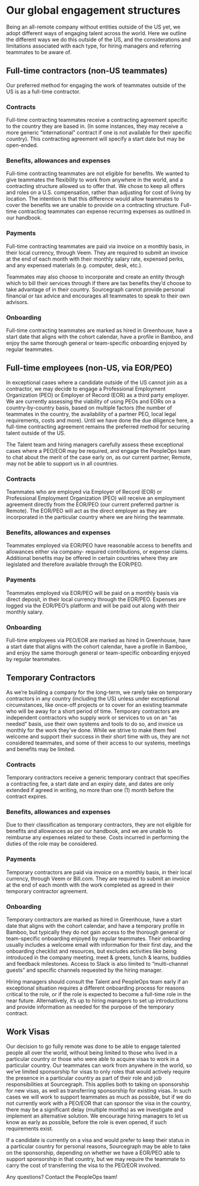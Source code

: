 # Our global engagement structures
Being an all-remote company without entities outside of the US yet, we adopt different ways of engaging talent across the world. Here we outline the different ways we do this outside of the US, and the considerations and limitations associated with each type, for hiring managers and referring teammates to be aware of. 

## Full-time contractors (non-US teammates)
Our preferred method for engaging the work of teammates outside of the US is as a full-time contractor. 

### Contracts
Full-time contracting teammates receive a contracting agreement specific to the country they are based in. (In some instances, they may receive a more generic “international” contract if one is not available for their specific country). This contracting agreement will specify a start date but may be open-ended. 

### Benefits, allowances and expenses
Full-time contracting teammates are not eligible for benefits. We wanted to give teammates the flexibility to work from anywhere in the world, and a contracting structure allowed us to offer that. We chose to keep all offers and roles on a U.S. compensation, rather than adjusting for cost of living by location. The intention is that this difference would allow teammates to cover the benefits we are unable to provide on a contracting structure. 
Full-time contracting teammates can expense recurring expenses as outlined in our handbook.

### Payments
Full-time contracting teammates are paid via invoice on a monthly basis, in their local currency, through Veem. They are required to submit an invoice at the end of each month with their monthly salary rate, expensed perks, and any expensed materials (e.g. computer, desk, etc.).

Teammates may also choose to incorporate and create an entity through which to bill their services through if there are tax benefits they’d choose to take advantage of in their country. Sourcegraph cannot provide personal financial or tax advice and encourages all teammates to speak to their own advisors.

### Onboarding
Full-time contracting teammates are marked as hired in Greenhouse, have a start date that aligns with the cohort calendar, have a profile in Bamboo, and enjoy the same thorough general or team-specific onboarding enjoyed by regular teammates. 

## Full-time employees (non-US, via EOR/PEO)
In exceptional cases where a candidate outside of the US cannot join as a contractor, we may decide to engage a Professional Employment Organization (PEO) or Employer of Record (EOR) as a third party employer. 
We are currently assessing the viability of using PEOs and EORs on a country-by-country basis, based on multiple factors (the number of teammates in the country, the availability of a partner PEO, local legal requirements, costs and more). Until we have done the due diligence here, a full-time contracting agreement remains the preferred method for securing talent outside of the US. 

The Talent team and hiring managers carefully assess these exceptional cases where a PEO/EOR may be required, and engage the PeopleOps team to chat about the merit of the case early on, as our current partner, Remote, may not be able to support us in all countries.

### Contracts
Teammates who are employed via Employer of Record (EOR) or Professional Employment Organization (PEO) will receive an employment agreement directly from the EOR/PEO (our current preferred partner is Remote). The EOR/PEO will act as the direct employer as they are incorporated in the particular country where we are hiring the teammate.

### Benefits, allowances and expenses
Teammates employed via EOR/PEO have reasonable access to benefits and allowances either via company- required contributions, or expense claims. Additional benefits may be offered in certain countries where they are legislated and therefore available through the EOR/PEO. 

### Payments
Teammates employed via EOR/PEO will be paid on a monthly basis via direct deposit, in their local currency through the EOR/PEO. Expenses are logged via the EOR/PEO’s platform and will be paid out along with their monthly salary. 

### Onboarding
Full-time employees via PEO/EOR are marked as hired in Greenhouse, have a start date that aligns with the cohort calendar, have a profile in Bamboo, and enjoy the same thorough general or team-specific onboarding enjoyed by regular teammates. 

## Temporary Contractors
As we’re building a company for the long-term, we rarely take on temporary contractors in any country (including the US) unless under exceptional circumstances, like once-off projects or to cover for an existing teammate who will be away for a short period of time.  Temporary contractors are independent contractors who supply work or services to us on an “as needed” basis, use their own systems and tools to do so, and invoice us monthly for the work they’ve done. While we strive to make them feel welcome and support their success in their short time with us, they are not considered teammates, and some of their access to our systems, meetings and benefits may be limited. 

### Contracts
Temporary contractors receive a generic temporary contract that specifies a contracting fee, a start date and an expiry date, and dates are only extended if agreed in writing, no more than one (1) month before the contract expires. 

### Benefits, allowances and expenses
Due to their classification as temporary contractors, they are not eligible for benefits and allowances as per our handbook, and we are unable to reimburse any expenses related to these. Costs incurred in performing the duties of the role may be considered. 

### Payments
Temporary contractors are paid via invoice on a monthly basis, in their local currency, through Veem or Bill.com. They are required to submit an invoice at the end of each month with the work completed as agreed in their temporary contractor agreement. 

### Onboarding
Temporary contractors are marked as hired in Greenhouse, have a start date that aligns with the cohort calendar, and have a temporary profile in Bamboo, but typically they do not gain access to the thorough general or team-specific onboarding enjoyed by regular teammates. Their onboarding usually includes a welcome email with information for their first day, and the onboarding checklist and resources, but excludes activities like being introduced in the company meeting, meet & greets, lunch & learns, buddies and feedback milestones. Access to Slack is also limited to “multi-channel guests” and specific channels requested by the hiring manager. 

Hiring managers should consult the Talent and PeopleOps team early if an exceptional situation requires a different onboarding process for reasons critical to the role, or if the role is expected to become a full-time role in the near future. Alternatively, it’s up to hiring managers to set up introductions and provide information as needed for the purpose of the temporary contract.

## Work Visas
Our decision to go fully remote was done to be able to engage talented people all over the world, without being limited to those who lived in a particular country or those who were able to acquire visas to work in a particular country. Our teammates can work from anywhere in the world, so we’ve limited sponsorship for visas to only roles that would actively require the presence in a particular country as part of their role and job responsibilities at Sourcegraph. This applies both to taking on sponsorship for new visas, as well as transferring sponsorship for existing visas. In such cases we will work to support teammates as much as possible, but if we do not currently work with a PEO/EOR that can sponsor the visa in the country, there may be a significant delay (multiple months) as we investigate and implement an alternative solution. We encourage hiring managers to let us know as early as possible, before the role is even opened, if such requirements exist.

If a candidate is currently on a visa and would prefer to keep their status in a particular country for personal reasons, Sourcegraph may be able to take on the sponsorship, depending on whether we have a EOR/PEO able to support sponsorship in that country, but we may require the teammate to carry the cost of transferring the visa to the PEO/EOR involved. 



Any questions? Contact the PeopleOps team!
